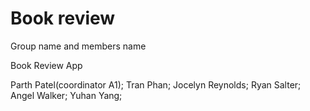# Book review
Group name and members name

Book Review App

Parth Patel(coordinator A1);
Tran Phan;
Jocelyn Reynolds;
Ryan Salter;
Angel Walker;
Yuhan Yang;
